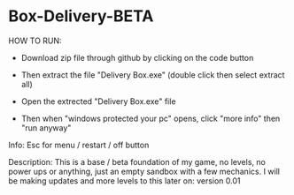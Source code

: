 # Box-Delivery-BETA
HOW TO RUN:
- Download zip file through github by clicking on the code button

- Then extract the file "Delivery Box.exe" (double click then select extract all)

- Open the extrected "Delivery Box.exe" file

- Then when "windows protected your pc" opens, click "more info" then "run anyway"


Info: 
Esc for menu / restart / off button

Description:
This is a base / beta foundation of my game, no levels, no power ups or anything, just an empty sandbox with a few mechanics. I will be making updates and more levels to this later on:  version 0.01
